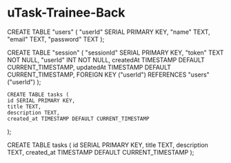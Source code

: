 # uTask-Trainee-Back


CREATE TABLE "users" ( 
    "userId" SERIAL PRIMARY KEY, 
    "name" TEXT, 
    "email" TEXT, 
    "password" TEXT 
);


CREATE TABLE "session" ( 
    "sessionId" SERIAL PRIMARY KEY, 
    "token" TEXT NOT NULL, 
    "userId" INT NOT NULL, 
    createdAt TIMESTAMP DEFAULT CURRENT_TIMESTAMP, 
    updatedAt TIMESTAMP DEFAULT CURRENT_TIMESTAMP, 
    FOREIGN KEY ("userId") REFERENCES "users"("userId") );

    CREATE TABLE tasks (
    id SERIAL PRIMARY KEY,
	title TEXT,
	description TEXT,
	created_at TIMESTAMP DEFAULT CURRENT_TIMESTAMP
);

CREATE TABLE tasks (
    id SERIAL PRIMARY KEY,
	title TEXT,
	description TEXT,
	created_at TIMESTAMP DEFAULT CURRENT_TIMESTAMP
);
